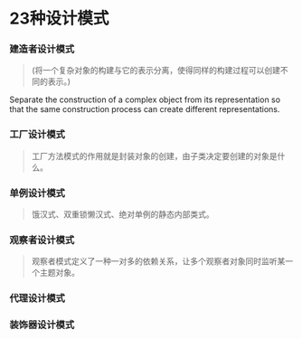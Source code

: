 # 23种设计模式
### 建造者设计模式
> (将一个复杂对象的构建与它的表示分离，使得同样的构建过程可以创建不同的表示。)

Separate the construction of a complex object from its representation so that the same construction process can create different representations.
### 工厂设计模式
> 工厂方法模式的作用就是封装对象的创建，由子类决定要创建的对象是什么。
### 单例设计模式
> 饿汉式、双重锁懒汉式、绝对单例的静态内部类式。
### 观察者设计模式
> 观察者模式定义了一种一对多的依赖关系，让多个观察者对象同时监听某一个主题对象。
### 代理设计模式
### 装饰器设计模式